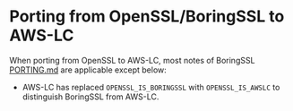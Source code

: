 # Porting from OpenSSL/BoringSSL to AWS-LC

When porting from OpenSSL to AWS-LC, most notes of BoringSSL [PORTING.md](/PORTING.md) are applicable except below:

* AWS-LC has replaced `OPENSSL_IS_BORINGSSL` with `OPENSSL_IS_AWSLC` to distinguish BoringSSL from AWS-LC.
